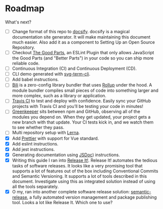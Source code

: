 # Roadmap

What's next?

 - [ ] Change format of this repo to [docsify](https://github.com/docsifyjs/docsify). docsify is a magical documentation site generator. It will make maintaining this document much easier. Also add it as a component to Setting Up an Open Source Repository.  
 - [ ] Checkout [The Good Parts](https://github.com/dwyl/goodparts), an ESLint Plugin that only allows JavaScript the Good Parts (and "Better Parts") in your code so you can ship more reliable code.
 - [ ] Continuous Integration (CI) and Continuous Deployment (CD).
 - [ ] CLI demo generated with [svg-term-cli](https://github.com/marionebl/svg-term-cli).
 - [ ] Add babel instructions.
 - [ ] [Bili](https://github.com/egoist/bili) is a zero-config library bundler that uses [Rollup](https://github.com/rollup/rollup) under the hood. A module bundler compiles small pieces of code into something larger and more complex, such as a library or application.
 - [ ] [Travis CI](https://travis-ci.org/) to test and deploy with confidence. Easily sync your GitHub projects with Travis CI and you’ll be testing your code in minutes!
 - [ ] [Greenkeeper](https://greenkeeper.io) sits between npm and GitHub, observing all of the modules you depend on. When they get updated, your project gets a new branch with that update. Your CI tests kick in, and we watch them to see whether they pass.
 - [ ] Multi repository setup with [Lerna](https://lernajs.io/).
 - [x] Add [Prettier](https://prettier.io) with support for Vue standard.
 - [x] Add eslint instructions.
 - [x] Add jest instructions.
 - [x] Generating documentation using [JSDoc](http://usejsdoc.org/)) instructions.
 - [x] Writing this guide I ran into [Release It!](https://github.com/webpro/release-it). Release It! automates the tedious tasks of software releases. It looks like a very promising tool that supports a lot of features out of the box including Conventional Commits and Semantic Versioning. It supports a lot of tools described in this document. Investigate using this as integrated solution instead of using all the tools separately.
 - [x] O my, ran into another complete software release solution: [semantic-release](https://github.com/semantic-release/semantic-release), a fully automated version management and package publishing tool. Looks a lot like Release It. Which one to use?

